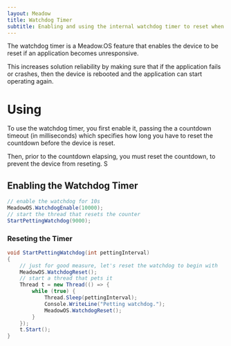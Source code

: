 ```yaml
---
layout: Meadow
title: Watchdog Timer
subtitle: Enabling and using the internal watchdog timer to reset when an application becomes unresponsive.
---
```


The watchdog timer is a Meadow.OS feature that enables the device to be reset if an application becomes unresponsive. 

This increases solution reliability by making sure that if the application fails or crashes, then the device is rebooted and the application can start operating again.


# Using

To use the watchdog timer, you first enable it, passing the a countdown timeout (in milliseconds) which specifies how long you have to reset the countdown before the device is reset.

Then, prior to the countdown elapsing, you must reset the countdown, to prevent the device from reseting.
S
## Enabling the Watchdog Timer

```csharp
// enable the watchdog for 10s
MeadowOS.WatchdogEnable(10000);
// start the thread that resets the counter
StartPettingWatchdog(9000);
```

### Reseting the Timer

```csharp
void StartPettingWatchdog(int pettingInterval)
{
    // just for good measure, let's reset the watchdog to begin with
    MeadowOS.WatchdogReset();
    // start a thread that pets it
    Thread t = new Thread(() => {
        while (true) {
            Thread.Sleep(pettingInterval);
            Console.WriteLine("Petting watchdog.");
            MeadowOS.WatchdogReset();
        }
    });
    t.Start();
}
```

# 